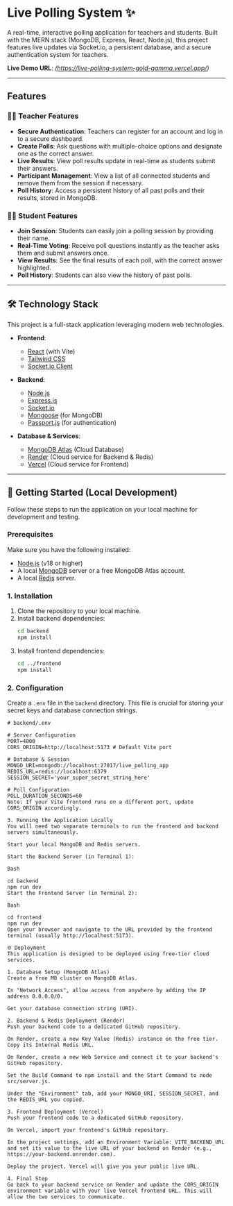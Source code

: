 # Live Polling System ✨

A real-time, interactive polling application for teachers and students. Built with the MERN stack (MongoDB, Express, React, Node.js), this project features live updates via Socket.io, a persistent database, and a secure authentication system for teachers.

**Live Demo URL**: *(https://live-polling-system-gold-gamma.vercel.app/)*

---

## Features

### 🧑‍🏫 Teacher Features
* **Secure Authentication**: Teachers can register for an account and log in to a secure dashboard.
* **Create Polls**: Ask questions with multiple-choice options and designate one as the correct answer.
* **Live Results**: View poll results update in real-time as students submit their answers.
* **Participant Management**: View a list of all connected students and remove them from the session if necessary.
* **Poll History**: Access a persistent history of all past polls and their results, stored in MongoDB.

### 🧑‍🎓 Student Features
* **Join Session**: Students can easily join a polling session by providing their name.
* **Real-Time Voting**: Receive poll questions instantly as the teacher asks them and submit answers once.
* **View Results**: See the final results of each poll, with the correct answer highlighted.
* **Poll History**: Students can also view the history of past polls.

---

## 🛠️ Technology Stack

This project is a full-stack application leveraging modern web technologies.

* **Frontend**:
    * [React](https://reactjs.org/) (with Vite)
    * [Tailwind CSS](https://tailwindcss.com/)
    * [Socket.io Client](https://socket.io/docs/v4/client-api/)

* **Backend**:
    * [Node.js](https://nodejs.org/)
    * [Express.js](https://expressjs.com/)
    * [Socket.io](https://socket.io/)
    * [Mongoose](https://mongoosejs.com/) (for MongoDB)
    * [Passport.js](http://www.passportjs.org/) (for authentication)

* **Database & Services**:
    * [MongoDB Atlas](https://www.mongodb.com/cloud/atlas) (Cloud Database)
    * [Render](https://render.com/) (Cloud service for Backend & Redis)
    * [Vercel](https://vercel.com/) (Cloud service for Frontend)

---

## 🚀 Getting Started (Local Development)

Follow these steps to run the application on your local machine for development and testing.

### Prerequisites

Make sure you have the following installed:
* [Node.js](https://nodejs.org/en/download/) (v18 or higher)
* A local [MongoDB](https://www.mongodb.com/try/download/community) server or a free MongoDB Atlas account.
* A local [Redis](https://redis.io/docs/getting-started/installation/) server.

### 1. Installation

1.  Clone the repository to your local machine.
2.  Install backend dependencies:
    ```bash
    cd backend
    npm install
    ```
3.  Install frontend dependencies:
    ```bash
    cd ../frontend
    npm install
    ```

### 2. Configuration

Create a `.env` file in the `backend` directory. This file is crucial for storing your secret keys and database connection strings.

```env
# backend/.env

# Server Configuration
PORT=4000
CORS_ORIGIN=http://localhost:5173 # Default Vite port

# Database & Session
MONGO_URI=mongodb://localhost:27017/live_polling_app
REDIS_URL=redis://localhost:6379
SESSION_SECRET='your_super_secret_string_here'

# Poll Configuration
POLL_DURATION_SECONDS=60
Note: If your Vite frontend runs on a different port, update CORS_ORIGIN accordingly.

3. Running the Application Locally
You will need two separate terminals to run the frontend and backend servers simultaneously.

Start your local MongoDB and Redis servers.

Start the Backend Server (in Terminal 1):

Bash

cd backend
npm run dev
Start the Frontend Server (in Terminal 2):

Bash

cd frontend
npm run dev
Open your browser and navigate to the URL provided by the frontend terminal (usually http://localhost:5173).

🌐 Deployment
This application is designed to be deployed using free-tier cloud services.

1. Database Setup (MongoDB Atlas)
Create a free M0 cluster on MongoDB Atlas.

In "Network Access", allow access from anywhere by adding the IP address 0.0.0.0/0.

Get your database connection string (URI).

2. Backend & Redis Deployment (Render)
Push your backend code to a dedicated GitHub repository.

On Render, create a new Key Value (Redis) instance on the free tier. Copy its Internal Redis URL.

On Render, create a new Web Service and connect it to your backend's GitHub repository.

Set the Build Command to npm install and the Start Command to node src/server.js.

Under the "Environment" tab, add your MONGO_URI, SESSION_SECRET, and the REDIS_URL you copied.

3. Frontend Deployment (Vercel)
Push your frontend code to a dedicated GitHub repository.

On Vercel, import your frontend's GitHub repository.

In the project settings, add an Environment Variable: VITE_BACKEND_URL and set its value to the live URL of your backend on Render (e.g., https://your-backend.onrender.com).

Deploy the project. Vercel will give you your public live URL.

4. Final Step
Go back to your backend service on Render and update the CORS_ORIGIN environment variable with your live Vercel frontend URL. This will allow the two services to communicate.